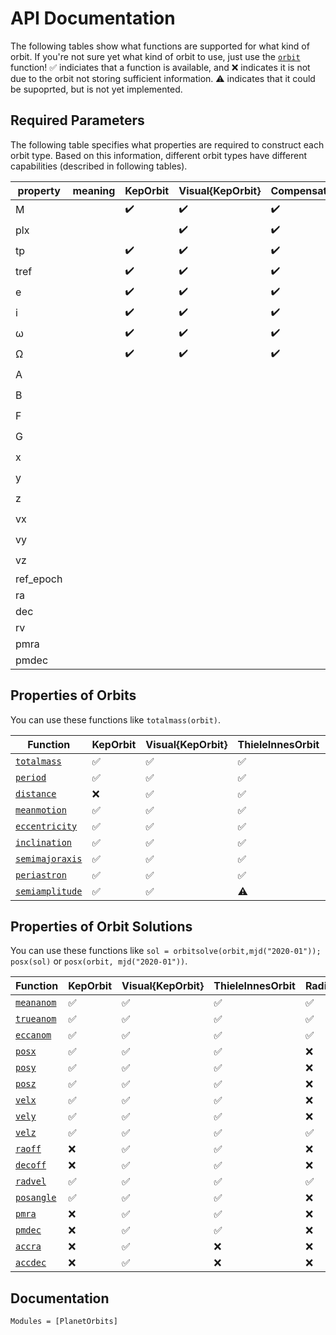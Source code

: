 # API Documentation

The following tables show what functions are supported for what kind of orbit. If you're not sure yet what kind of orbit to use, just use the [`orbit`](@ref) function!
✅ indiciates that a function is available, and ❌ indicates it is not due to the orbit not storing sufficient information. ⚠️ indicates that it could be supoprted, but is not yet implemented.


## Required Parameters
The following table specifies what properties are required to construct each orbit type. Based on this information, different orbit types have different capabilities (described in following tables).

| property  | meaning             | KepOrbit  | Visual{KepOrbit}  | Compensated{KepOrbit}  | ThieleInnesOrbit  | RadialVelocityOrbit   | CartesianOrbit    | Visual{CartesianOrbit} |
|---------- | ------------------- |---------- |------------------ |----------------------- |------------------ |---------------------  |----------------   |------------------------|
| M         |                     | ✔️         | ✔️                 | ✔️                      | ✔️                 | ✔️                     | ✔️                 | ✔️                      |
| plx       |                     |           | ✔️                 | ✔️                      | ✔️                 |                       |                   | ✔️                      |
| tp        |                     | ✔️         | ✔️                 | ✔️                      | ✔️                 | ✔️                     | ✔️                 | ✔️                      |
| tref      |                     | ✔️         | ✔️                 | ✔️                      | ✔️                 | ✔️                     | ✔️                 | ✔️                      |
| e         |                     | ✔️         | ✔️                 | ✔️                      | ✔️                 | ✔️                     |                   |                        |
| i         |                     | ✔️         | ✔️                 | ✔️                      |                   |                       |                   |                        |
| ω         |                     | ✔️         | ✔️                 | ✔️                      |                   | ✔️                     |                   |                        |
| Ω         |                     | ✔️         | ✔️                 | ✔️                      |                   |                       |                   |                        |
| A         |                     |           |                   |                        | ✔️                 |                       |                   |                        |
| B         |                     |           |                   |                        | ✔️                 |                       |                   |                        |
| F         |                     |           |                   |                        | ✔️                 |                       |                   |                        |
| G         |                     |           |                   |                        | ✔️                 |                       |                   |                        |
| x         |                     |           |                   |                        |                   |                       | ✔️                 | ✔️                      |
| y         |                     |           |                   |                        |                   |                       | ✔️                 | ✔️                      |
| z         |                     |           |                   |                        |                   |                       | ✔️                 | ✔️                      |
| vx        |                     |           |                   |                        |                   |                       | ✔️                 | ✔️                      |
| vy        |                     |           |                   |                        |                   |                       | ✔️                 | ✔️                      |
| vz        |                     |           |                   |                        |                   |                       | ✔️                 | ✔️                      |
| ref_epoch |                     |           |                   |                        |                   |                       |                   |                        |
| ra        |                     |           |                   |                        |                   |                       |                   |                        |
| dec       |                     |           |                   |                        |                   |                       |                   |                        |
| rv        |                     |           |                   |                        |                   |                       |                   |                        |
| pmra      |                     |           |                   |                        |                   |                       |                   |                        |
| pmdec     |                     |           |                   |                        |                   |                       |                   |                        |

## Properties of Orbits
You can use these functions like `totalmass(orbit)`.

| Function                  | KepOrbit  | Visual{KepOrbit}  | ThieleInnesOrbit  | RadialVelocityOrbit   | CartesianOrbit    | Visual{CartesianOrbit}    |
|----------                 |---------- |------------------ |------------------ |---------------------  |----------------   |------------------------   |
| [`totalmass`](@ref)        | ✅         | ✅                 | ✅                 | ✅                     | ✅                 | ✅                         |
| [`period`](@ref)          | ✅         | ✅                 | ✅                 | ✅                     | ✅                 | ✅                         |
| [`distance`](@ref)        | ❌         | ✅                 | ✅                 | ❌                     | ❌                 | ✅                         |
| [`meanmotion`](@ref)      | ✅         | ✅                 | ✅                 | ✅                     | ✅                 | ✅                         |
| [`eccentricity`](@ref)    | ✅         | ✅                 | ✅                 | ✅                     | ✅                 | ✅                         |
| [`inclination`](@ref)     | ✅         | ✅                 | ✅                 | ❌                     | ✅                 | ✅                         |
| [`semimajoraxis`](@ref)   | ✅         | ✅                 | ✅                 | ✅                     | ✅                 | ✅                         |
| [`periastron`](@ref)      | ✅         | ✅                 | ✅                 | ✅                     | ✅                 | ✅                         |
| [`semiamplitude`](@ref)   | ✅         | ✅                 | ⚠️                 | ✅                     | ✅                 | ✅                         |

## Properties of Orbit Solutions
You can use these functions like `sol = orbitsolve(orbit,mjd("2020-01")); posx(sol)` or  `posx(orbit, mjd("2020-01"))`.

| Function                    | KepOrbit  | Visual{KepOrbit}  | ThieleInnesOrbit  | RadialVelocityOrbit   | CartesianOrbit    | Visual{CartesianOrbit}    |
|----------                   |---------- |------------------ |------------------ |---------------------  |----------------   |------------------------   |
| [`meananom`](@ref)          | ✅         | ✅                 | ✅                 | ✅                     | ✅                 | ✅                         |
| [`trueanom`](@ref)          | ✅         | ✅                 | ✅                 | ✅                     | ✅                 | ✅                         |
| [`eccanom`](@ref)           | ✅         | ✅                 | ✅                 | ✅                     | ✅                 | ✅                         |
| [`posx`](@ref)              | ✅         | ✅                 | ✅                 | ❌                     | ✅                 | ✅                         |
| [`posy`](@ref)              | ✅         | ✅                 | ✅                 | ❌                     | ✅                 | ✅                         |
| [`posz`](@ref)              | ✅         | ✅                 | ✅                 | ❌                     | ✅                 | ✅                         |
| [`velx`](@ref)              | ✅         | ✅                 | ✅                 | ❌                     | ✅                 | ✅                         |
| [`vely`](@ref)              | ✅         | ✅                 | ✅                 | ❌                     | ✅                 | ✅                         |
| [`velz`](@ref)              | ✅         | ✅                 | ✅                 | ✅                     | ✅                 | ✅                         |
| [`raoff`](@ref)             | ❌         | ✅                 | ✅                 | ❌                     | ❌                 | ✅                         |
| [`decoff`](@ref)            | ❌         | ✅                 | ✅                 | ❌                     | ❌                 | ✅                         |
| [`radvel`](@ref)            | ✅         | ✅                 | ✅                 | ✅                     | ✅                 | ✅                         |
| [`posangle`](@ref)          | ✅         | ✅                 | ✅                 | ❌                     | ✅                 | ✅                         |
| [`pmra`](@ref)              | ❌         | ✅                 | ✅                 | ❌                     | ❌                 | ✅                         |
| [`pmdec`](@ref)             | ❌         | ✅                 | ✅                 | ❌                     | ❌                 | ✅                         |
| [`accra`](@ref)             | ❌         | ✅                 | ❌                 | ❌                     | ❌                 | ❌                         |
| [`accdec`](@ref)            | ❌         | ✅                 | ❌                 | ❌                     | ❌                 | ❌                         |
            

## Documentation
```@autodocs
Modules = [PlanetOrbits]
```
